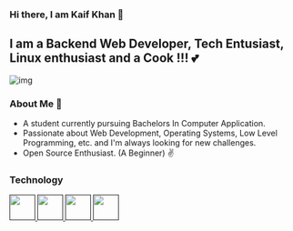 ### Hi there, I am Kaif Khan 👋

## I am a Backend Web Developer, Tech Entusiast, Linux enthusiast and a Cook !!! 💕 

<img src="https://cdn-images-1.medium.com/max/1200/1*_wxwNuxszA6vwQIUMbF-fw.gif" alt="img">

### About Me 🙌
- A student currently pursuing Bachelors In Computer Application.
- Passionate about Web Development, Operating Systems, Low Level Programming, etc. and I'm always looking for new challenges.
- Open Source Enthusiast. (A Beginner) ✌ 

### Technology
<p align="left">

<a href="" target="_blank" rel="noreferrer"> <img src="https://camo.githubusercontent.com/1141fa873ae7371cd6b723fef0cd57ca14923123983844571416854b7f5e8fb6/68747470733a2f2f6564656e742e6769746875622e696f2f537570657254696e7949636f6e732f696d616765732f7376672f63706c7573706c75732e737667" width="45" height="45"/> </a><a href="" target="_blank" rel="noreferrer"> <img src="https://camo.githubusercontent.com/875b2967090ac970937698e92e1bfeefdc6168b9afb428aabfe321e19d549d74/68747470733a2f2f6564656e742e6769746875622e696f2f537570657254696e7949636f6e732f696d616765732f7376672f6c696e75782e737667" width="45" height="45"/> </a><a href="" target="_blank" rel="noreferrer"> <img src="https://camo.githubusercontent.com/aa96ee3a3352c9c3c2161d3e95698d0885a277ab85d617fe77912627d37a3959/68747470733a2f2f6564656e742e6769746875622e696f2f537570657254696e7949636f6e732f696d616765732f7376672f707974686f6e2e737667" width="45" height="45"/> </a><a href="" target="_blank" rel="noreferrer"> <img src="https://camo.githubusercontent.com/a870803f30db1d15495072fa9e946a7fa6a6fc1a47fe12324aaf7509c410fc4a/68747470733a2f2f6564656e742e6769746875622e696f2f537570657254696e7949636f6e732f696d616765732f7376672f6a6176612e737667" width="45" height="45"/> </a>

  
</p>



